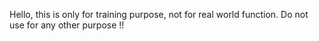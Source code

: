 Hello, this is only for training purpose, not for real world function. 
Do not use for any other purpose !!
